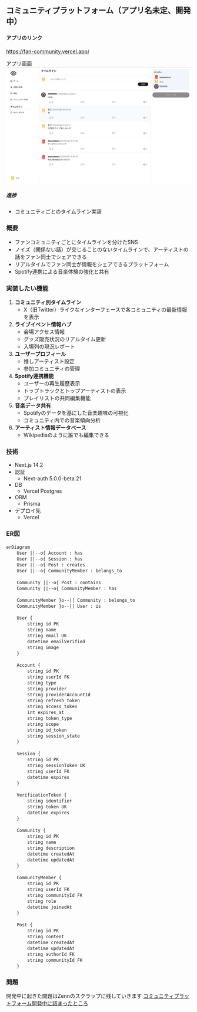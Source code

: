 ## コミュニティプラットフォーム（アプリ名未定、開発中）

#### アプリのリンク
https://fan-community.vercel.app/

アプリ画面
<img width="700" alt="あ" src="./docs/images/timeline.png">

##### 進捗
- コミュニティごとのタイムライン実装

### 概要

- ファンコミュニティごとにタイムラインを分けたSNS
- ノイズ（関係ない話）が交じることのないタイムラインで、アーティストの話をファン同士でシェアできる
- リアルタイムでファン同士が情報をシェアできるプラットフォーム
- Spotify連携による音楽体験の強化と共有

### 実装したい機能
1. **コミュニティ別タイムライン**
    - X（旧Twitter）ライクなインターフェースで各コミュニティの最新情報を表示
2. **ライブイベント情報ハブ**
    - 会場アクセス情報
    - グッズ販売状況のリアルタイム更新
    - 入場列の現況レポート
3. **ユーザープロフィール**
    - 推しアーティスト設定
    - 参加コミュニティの管理
4. **Spotify連携機能**
    - ユーザーの再生履歴表示
    - トップトラックとトップアーティストの表示
    - プレイリストの共同編集機能
5. **音楽データ共有**
    - Spotifyのデータを基にした音楽趣味の可視化
    - コミュニティ内での音楽傾向分析
6. **アーティスト情報データベース**
    - Wikipediaのように誰でも編集できる

### 技術
- Next.js 14.2
- 認証
    - Next-auth 5.0.0-beta.21
- DB
    - Vercel Postgres
- ORM
    - Prisma
- デプロイ先
    - Vercel

### ER図
```mermaid
erDiagram
    User ||--o{ Account : has
    User ||--o{ Session : has
    User ||--o{ Post : creates
    User ||--o{ CommunityMember : belongs_to

    Community ||--o{ Post : contains
    Community ||--o{ CommunityMember : has

    CommunityMember }o--|| Community : belongs_to
    CommunityMember }o--|| User : is

    User {
        string id PK
        string name
        string email UK
        datetime emailVerified
        string image
    }

    Account {
        string id PK
        string userId FK
        string type
        string provider
        string providerAccountId
        string refresh_token
        string access_token
        int expires_at
        string token_type
        string scope
        string id_token
        string session_state
    }

    Session {
        string id PK
        string sessionToken UK
        string userId FK
        datetime expires
    }

    VerificationToken {
        string identifier
        string token UK
        datetime expires
    }

    Community {
        string id PK
        string name
        string description
        datetime createdAt
        datetime updatedAt
    }

    CommunityMember {
        string id PK
        string userId FK
        string communityId FK
        string role
        datetime joinedAt
    }

    Post {
        string id PK
        string content
        datetime createdAt
        datetime updatedAt
        string authorId FK
        string communityId FK
    }
```

### 問題
開発中に起きた問題はZennのスクラップに残していきます
[コミュニティプラットフォーム開発中に詰まったところ](https://zenn.dev/atnuhs/scraps/575baa55b1b80f)